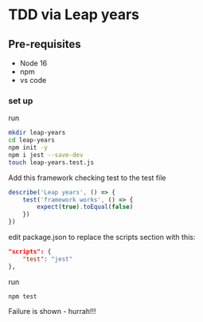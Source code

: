 # TDD via Leap years

## Pre-requisites
* Node 16
* npm
* vs code

### set up
run
```bash
mkdir leap-years
cd leap-years
npm init -y 
npm i jest --save-dev
touch leap-years.test.js
```

Add this framework checking test to the test file
```js
describe('Leap years', () => {
    test('framework works', () => {
        expect(true).toEqual(false)
    })
})
```

edit package.json to replace the scripts section with this:

```json
"scripts": {
    "test": "jest"
},
```

run
```
npm test
```

Failure is shown - hurrah!!!